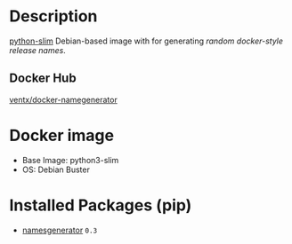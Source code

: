 # Description

[python-slim](https://hub.docker.com/_/python) Debian-based image with for generating *random docker-style release names*.


## Docker Hub

[ventx/docker-namegenerator](https://cloud.docker.com/u/ventx/repository/docker/ventx/docker-namegenerator)


# Docker image

* Base Image: python3-slim
* OS: Debian Buster


# Installed Packages (pip)


* [namesgenerator](https://pypi.org/project/namesgenerator/) `0.3`

